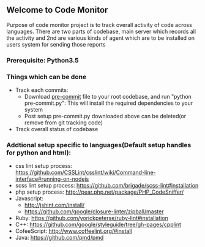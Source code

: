 ## Welcome to Code Monitor

Purpose of code monitor project is to track overall activity of code across languages. There are two parts of codebase, main server which records all the activity and 2nd are various kinds of agent which are to be installed on users system for sending those reports

### Prerequisite: Python3.5

### Things which can be done

- Track each commits: 
  - Download [pre-commit](https://github.com/saurabhprakash/code-monitor/blob/master/agents/pre-commit.py) file to your root codebase, and run "python pre-commit.py": This will install the required dependencies to your system
  - Post setup pre-commit.py downloaded above can be deleted(or remove from git tracking code)
- Track overall status of codebase


### Addtional setup specific to languages(Default setup handles for python and html):
  - css lint setup process: https://github.com/CSSLint/csslint/wiki/Command-line-interface#running-on-nodejs
  - scss lint setup process: https://github.com/brigade/scss-lint#installation
  - php setup process: http://pear.php.net/package/PHP_CodeSniffer/
  - Javascript:
    - http://jshint.com/install/
    - https://github.com/google/closure-linter/zipball/master
  - Ruby: https://github.com/yorickpeterse/ruby-lint#installation
  - C++: https://github.com/google/styleguide/tree/gh-pages/cpplint
  - CofeeScript: http://www.coffeelint.org/#install
  - Java: https://github.com/pmd/pmd
  


